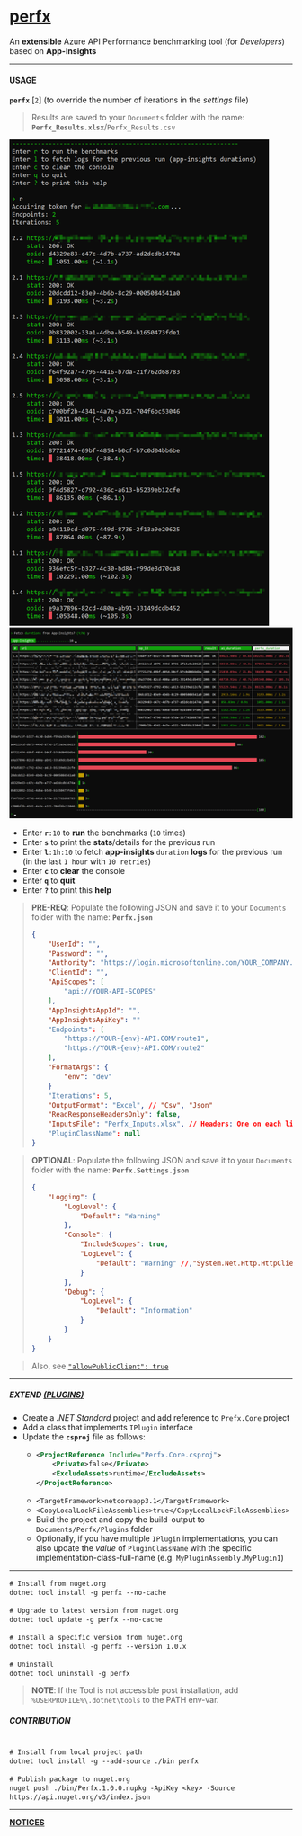 # [perfx](https://github.com/vamsitp/perfx)
An **extensible** Azure API Performance benchmarking tool (for *Developers*) based on **App-Insights**

---

#### USAGE
**`perfx`** [`2`] (to override the number of iterations in the _settings_ file)

> Results are saved to your `Documents` folder with the name: **`Perfx_Results.xlsx`**/`Perfx_Results.csv`

  ![Screenshot](Screenshots\Screenshot1.png)
  ![Screenshot2](Screenshots\Screenshot2.png)

- Enter **`r`**`:10` to **run** the benchmarks (`10` times)
- Enter **`s`** to print the **stats**/details for the previous run
- Enter **`l`**`:1h:10` to fetch **app-insights** `duration` **logs** for the previous run (in the last `1 hour` with `10 retries`) 
- Enter **`c`** to **clear** the console
- Enter **`q`** to **quit**
- Enter **`?`** to print this **help**

> **PRE-REQ**: Populate the following JSON and save it to your `Documents` folder with the name: **`Perfx.json`**
> ```json
> {
>     "UserId": "",
>     "Password": "",
>     "Authority": "https://login.microsoftonline.com/YOUR_COMPANY.onmicrosoft.com",
>     "ClientId": "",
>     "ApiScopes": [
>         "api://YOUR-API-SCOPES"
>     ],
>     "AppInsightsAppId": "",
>     "AppInsightsApiKey": ""
>     "Endpoints": [
>         "https://YOUR-{env}-API.COM/route1",
>         "https://YOUR-{env}-API.COM/route2"
>     ],
>     "FormatArgs": {
>         "env": "dev"
>     }
>     "Iterations": 5,
>     "OutputFormat": "Excel", // "Csv", "Json"
>     "ReadResponseHeadersOnly": false,
>     "InputsFile": "Perfx_Inputs.xlsx", // Headers: One on each line (Excel: ALT + ENTER)
>     "PluginClassName": null
> }
> ```

> **OPTIONAL**: Populate the following JSON and save it to your `Documents` folder with the name: **`Perfx.Settings.json`**
> ```json
> {
>     "Logging": {
>         "LogLevel": {
>             "Default": "Warning"
>         },
>         "Console": {
>             "IncludeScopes": true,
>             "LogLevel": {
>                 "Default": "Warning" //,"System.Net.Http.HttpClient": "Information"
>             }
>         },
>         "Debug": {
>             "LogLevel": {
>                 "Default": "Information"
>             }
>         }
>     }
> }
> ```

> Also, see [`"allowPublicClient": true`](https://stackoverflow.com/a/57274706)

---
##### EXTEND [(PLUGINS)](https://docs.microsoft.com/en-us/dotnet/core/tutorials/creating-app-with-plugin-support#simple-plugin-with-no-dependencies)

- Create a *.NET Standard* project and add reference to `Prefx.Core` project
- Add a class that implements `IPlugin` interface
- Update the **`csproj`** file as follows:
  - ```xml
    <ProjectReference Include="Perfx.Core.csproj">
        <Private>false</Private>
        <ExcludeAssets>runtime</ExcludeAssets>
    </ProjectReference>
    ```
  - `<TargetFramework>netcoreapp3.1</TargetFramework>`
  - `<CopyLocalLockFileAssemblies>true</CopyLocalLockFileAssemblies>` 
  - Build the project and copy the build-output to `Documents/Perfx/Plugins` folder
  - Optionally, if you have multiple `IPlugin` implementations, you can also update the *value* of `PluginClassName` with the specific implementation-class-full-name (e.g. `MyPluginAssembly.MyPlugin1`)

---

```batch
# Install from nuget.org
dotnet tool install -g perfx --no-cache

# Upgrade to latest version from nuget.org
dotnet tool update -g perfx --no-cache

# Install a specific version from nuget.org
dotnet tool install -g perfx --version 1.0.x

# Uninstall
dotnet tool uninstall -g perfx
```
> **NOTE**: If the Tool is not accessible post installation, add `%USERPROFILE%\.dotnet\tools` to the PATH env-var.

##### CONTRIBUTION
```batch

# Install from local project path
dotnet tool install -g --add-source ./bin perfx

# Publish package to nuget.org
nuget push ./bin/Perfx.1.0.0.nupkg -ApiKey <key> -Source https://api.nuget.org/v3/index.json
```

---

[**NOTICES**](./Notices.md)
